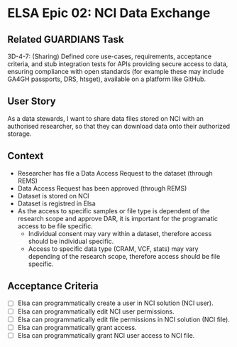# ELSA Epic 02: NCI Data Exchange

## Related GUARDIANS Task

3D-4-7: (Sharing) Defined core use-cases, requirements, acceptance criteria, and stub integration tests for APIs providing secure access to data, ensuring compliance with open standards (for example these may include GA4GH passports, DRS, htsget), available on a platform like GitHub.

## User Story

As a data stewards, I want to share data files stored on NCI with an authorised researcher, so that they can download data onto their authorized storage.

## Context

- Researcher has file a Data Access Request to the dataset (through REMS)
- Data Access Request has been approved (through REMS)
- Dataset is stored on NCI
- Dataset is registred in Elsa
- As the access to specific samples or file type is dependent of the research scope and approve DAR, it is important for the programatic access to be file specific.
  - Individual consent may vary within a dataset, therefore access should be individual specific.
  - Access to specific data type (CRAM, VCF, stats) may vary depending of the research scope, therefore access should be file specific.

## Acceptance Criteria

- [ ] Elsa can programmatically create a user in NCI solution (NCI user).
- [ ] Elsa can programmatically edit NCI user permissions.
- [ ] Elsa can programmatically edit file permissions in NCI solution (NCI file).
- [ ] Elsa can programmatically grant access.
- [ ] Elsa can programmatically grant NCI user access to NCI file.
